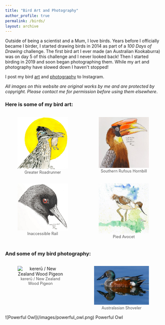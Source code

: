 ```yaml
---
title: "Bird Art and Photography"
author_profile: true
permalink: /birds/
layout: archive
---
```


Outside of being a scientist and a Mum, I love birds. Years before I officially became I birder, I started drawing birds in 2014 as part of a *100 Days of Drawing* challenge. The first bird art I ever made (an Australian Kookaburra) was on day 5 of this challenge and I never looked back! Then I started birding in 2019 and soon began photographing them. While my art and photography have slowed down I haven't stopped!

I post my bird [art](https://www.instagram.com/drtupps/) and [photography](https://www.instagram.com/drtupps.birding/) to Instagram. 

*All images on this website are original works by me and are protected by copyright. Please contact me for permission before using them elsewhere*.

### Here is some of my bird art:
<div style="display: flex; justify-content: center; gap: 20px;">
  <figure style="text-align: center;">
    <img src="/images/GreaterRoadrunner.png" alt="Greater Roadrunner" width="300" />
    <figcaption style="font-size: 0.9em; color: #555;">Greater Roadrunner</figcaption>
  </figure>
  <figure style="text-align: center;">
    <img src="/images/SouthernRufousHrnbill.png" alt="Southern Rufous Hornbill" width="300" />
    <figcaption style="font-size: 0.9em; color: #555;">Southern Rufous Hornbill</figcaption>
  </figure>
</div>
<div style="display: flex; justify-content: center; gap: 20px;">
  <figure style="text-align: center;">
    <img src="/images/InaccesibleRail.png" alt="Inaccessible Rail" width="300" />
    <figcaption style="font-size: 0.9em; color: #555;">Inaccessible Rail</figcaption>
  </figure>
  <figure style="text-align: center;">
    <img src="/images/PiedAvocet.png" alt="Pied Avocet" width="300" />
    <figcaption style="font-size: 0.9em; color: #555;">Pied Avocet</figcaption>
  </figure>
</div>

### And some of my bird photography:
<div style="display: flex; justify-content: center; gap: 20px;">
  <figure style="text-align: center;">
    <img src="/images/kererū.png" alt="kererū / New Zealand Wood Pigeon" width="300" />
    <figcaption style="font-size: 0.9em; color: #555;">kererū / New Zealand Wood Pigeon</figcaption>
  </figure>
  <figure style="text-align: center;">
    <img src="/images/australiasian_shoveler.png" alt="Australasian Shoveler" width="300" />
    <figcaption style="font-size: 0.9em; color: #555;">Australasian Shoveler</figcaption>
  </figure>
</div>
![Powerful Owl](/images/powerful_owl.png)
Powerful Owl